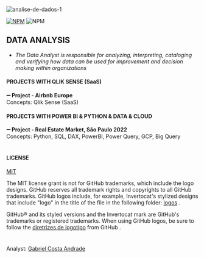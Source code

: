 ![analise-de-dados-1](https://github.com/GaabrielCoosta/Dataanalyse_projects/assets/108695592/dd8e24ab-9e36-4bab-b068-7b3e96781f1b)

[![NPM](https://img.shields.io/npm/l/react)](https://github.com/GaabrielCoosta/Changelle_HandTalk/blob/main/LICENSE)
![NPM](https://img.shields.io/static/v1?label=Python&message=3.10&color=<COLOR>&logo=python)


## DATA ANALYSIS
- *The Data Analyst is responsible for analyzing, interpreting, cataloging and verifying how data can be used for improvement and decision making within organizations*

#### PROJECTS WITH QLIK SENSE (SaaS)

**:heavy_minus_sign: Project - Airbnb Europe**
<br>Concepts: Qlik Sense (SaaS)

#### PROJECTS WITH POWER BI & PYTHON & DATA & CLOUD 

**:heavy_minus_sign: Project - Real Estate Market, São Paulo 2022**
<br>Concepts: Python, SQL, DAX, PowerBI, Power Query, GCP, Big Query
  
 


#

#### LICENSE
[MIT](https://github.com/desktop/desktop/blob/development/LICENSE)

The MIT license grant is not for GitHub trademarks, which include the logo designs. GitHub reserves all trademark rights and copyrights to all GitHub trademarks. GitHub logos include, for example, Invertocat's stylized designs that include "logo" in the title of the file in the following folder: [logos](https://github.com/desktop/desktop/tree/development/app/static/logos) .

GitHub® and its styled versions and the Invertocat mark are GitHub's trademarks or registered trademarks. When using GitHub logos, be sure to follow the [diretrizes de logotipo](https://github.com/logos) from GitHub .

#

Analyst: [Gabriel Costa Andrade](https://www.linkedin.com/in/gabriel-costa-andrade-590a17227/)
<br>
